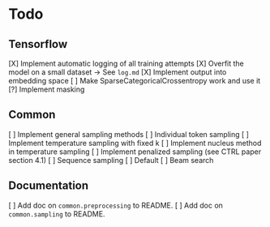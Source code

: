 # Todo
## Tensorflow
[X] Implement automatic logging of all training attempts
[X] Overfit the model on a small dataset -> See `log.md`
[X] Implement output into embedding space
[ ] Make SparseCategoricalCrossentropy work and use it
[?] Implement masking

## Common
[ ] Implement general sampling methods
    [ ] Individual token sampling
        [ ] Implement temperature sampling with fixed k
        [ ] Implement nucleus method in temperature sampling
        [ ] Implement penalized sampling (see CTRL paper section 4.1)
    [ ] Sequence sampling
        [ ] Default
        [ ] Beam search


## Documentation
[ ] Add doc on `common.preprocessing` to README.
[ ] Add doc on `common.sampling` to README.

